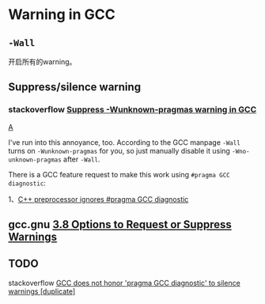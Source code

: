 # Warning in GCC

## `-Wall`

开启所有的warning。



## Suppress/silence warning

### stackoverflow [Suppress -Wunknown-pragmas warning in GCC](https://stackoverflow.com/questions/12842306/suppress-wunknown-pragmas-warning-in-gcc)



[A](https://stackoverflow.com/a/23412532)

I've run into this annoyance, too. According to the GCC manpage `-Wall` turns on `-Wunknown-pragmas` for you, so just manually disable it using `-Wno-unknown-pragmas` after `-Wall`.

There is a GCC feature request to make this work using `#pragma GCC diagnostic`:

1、[C++ preprocessor ignores #pragma GCC diagnostic](https://gcc.gnu.org/bugzilla/show_bug.cgi?id=53431)



## gcc.gnu [3.8 Options to Request or Suppress Warnings](https://gcc.gnu.org/onlinedocs/gcc/Warning-Options.html)



## TODO

stackoverflow [GCC does not honor 'pragma GCC diagnostic' to silence warnings [duplicate]](https://stackoverflow.com/questions/31509434/gcc-does-not-honor-pragma-gcc-diagnostic-to-silence-warnings)

